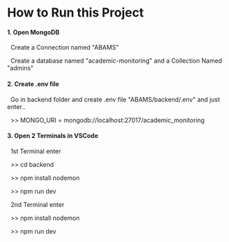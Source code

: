 # How to Run this Project



#### 1\. Open MongoDB



&nbsp;	Create a Connection named "ABAMS"

&nbsp;	Create a database named "academic-monitoring" and a Collection Named "admins"



#### 2\. Create .env file



&nbsp;	Go in backend folder and create .env file "ABAMS/backend/.env" and just enter..

&nbsp;	>> MONGO\_URI = mongodb://localhost:27017/academic\_monitoring



#### 3\. Open 2 Terminals in VSCode



&nbsp;	1st Terminal enter

&nbsp;	>> cd backend

&nbsp;	>> npm install nodemon

&nbsp;	>> npm run dev



&nbsp;	2nd Terminal enter

&nbsp;	>> npm install nodemon

&nbsp;	>> npm run dev

